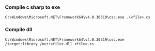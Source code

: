 ### Compile c sharp to exe
```
C:\Windows\Microsoft.NET\Framework64\v4.0.30319\csc.exe .\<file>.cs
```

### Compile dll
```
C:\Windows\Microsoft.NET\Framework64\v4.0.30319\csc.exe /target:library /out:<file>.dll <file>.cs
```

